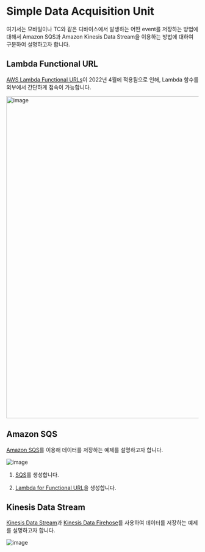 # Simple Data Acquisition Unit

여기서는 모바일이나 TC와 같은 디바이스에서 발생하는 어떤 event를 저장하는 방법에 대해서 Amazon SQS과 Amazon Kinesis Data Stream을 이용하는 방법에 대하여 구분하여 설명하고자 합니다.

## Lambda Functional URL

[AWS Lambda Functional URLs](https://aws.amazon.com/ko/about-aws/whats-new/2022/04/aws-lambda-function-urls-built-in-https-endpoints/)이 2022년 4월에 적용됨으로 인해, Lambda 함수를 외부에서 간단하게 접속이 가능합니다. 


<img width="841" alt="image" src="https://user-images.githubusercontent.com/52392004/165455510-88a432d1-379d-4098-8dbd-bd3e77c1d230.png">


## Amazon SQS 

[Amazon SQS](https://github.com/kyopark2014/technical-summary/blob/main/sqs.md)를 이용해 데이터를 저장하는 예제를 설명하고자 합니다.

![image](https://user-images.githubusercontent.com/52392004/165213674-26a20230-8bf7-46d5-9adc-310146301558.png)

1) [SQS](https://github.com/kyopark2014/simple-data-aquisition-unit/blob/main/sqs.md)를 생성합니다. 
  
2) [Lambda for Functional URL](https://github.com/kyopark2014/simple-data-aquisition-unit/blob/main/lambda-functional-url-sqs.md)을 생성합니다.





## Kinesis Data Stream

[Kinesis Data Stream](https://github.com/kyopark2014/technical-summary/blob/main/kinesis-data-stream.md)과 [Kinesis Data Firehose](https://github.com/kyopark2014/technical-summary/blob/main/kinesis-data-firehose.md)를 사용하여 데이터를 저장하는 예제를 설명하고자 합니다.

![image](https://user-images.githubusercontent.com/52392004/165213631-2c581bd6-f1c4-4bd9-9c23-def6c5b1a83c.png)
